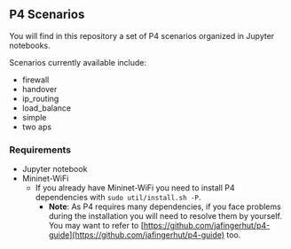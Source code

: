 ## P4 Scenarios

You will find in this repository a set of P4 scenarios organized in Jupyter notebooks.   

Scenarios currently available include:    

- firewall
- handover  
- ip_routing
- load_balance
- simple
- two aps


### Requirements
- Jupyter notebook
- Mininet-WiFi
    - If you already have Mininet-WiFi you need to install P4 dependencies with `sudo util/install.sh -P`.
      - **Note**: As P4 requires many dependencies, if you face problems during the installation you will need to resolve them by yourself. You may want to refer to [https://github.com/jafingerhut/p4-guide](https://github.com/jafingerhut/p4-guide) too.
    